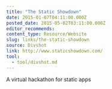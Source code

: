 ```yaml
---
title: "The Static Showdown"
date: 2015-01-07T04:11:00.000Z
posted_date: 2015-05-02T03:11:00.000Z
editor_recommends:
content_type: Resource/Website
slug: links/the-static-showdown
source: Divshot
link: http://www.staticshowdown.com/
tool:
  - tool/divshot.md
---
```

A virtual hackathon for static apps



